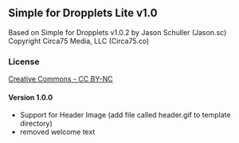 ## Simple for Dropplets Lite v1.0
Based on Simple for Dropplets v1.0.2 by Jason Schuller (Jason.sc)
Copyright Circa75 Media, LLC (Circa75.co)

### License
[Creative Commons - CC BY-NC](http://creativecommons.org/licenses/by-nc/3.0/legalcode)

#### Version 1.0.0
- Support for Header Image (add file called header.gif to template directory)
- removed welcome text
